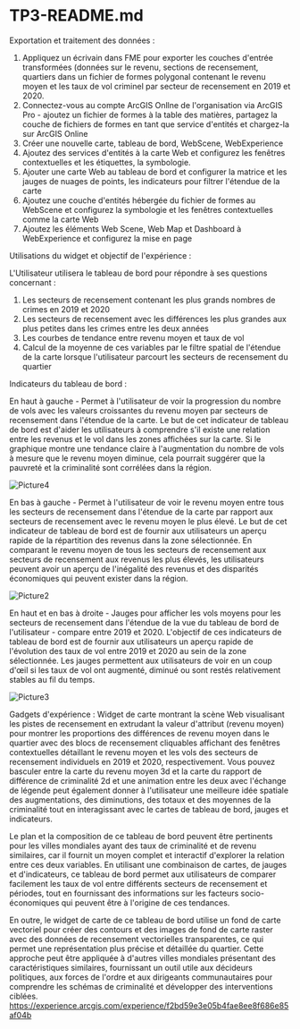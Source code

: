 # TP3-README.md

Exportation et traitement des données :
1. Appliquez un écrivain dans FME pour exporter les couches d'entrée transformées (données sur le revenu, sections de recensement, quartiers dans un fichier de formes polygonal contenant le revenu moyen et les taux de vol criminel par secteur de recensement en 2019 et 2020.
2. Connectez-vous au compte ArcGIS Onllne de l'organisation via ArcGIS Pro - ajoutez un fichier de formes à la table des matières, partagez la couche de fichiers de formes en tant que service d'entités et chargez-la sur ArcGIS Online
3. Créer une nouvelle carte, tableau de bord, WebScene, WebExperience
4. Ajoutez des services d'entités à la carte Web et configurez les fenêtres contextuelles et les étiquettes, la symbologie.
5. Ajouter une carte Web au tableau de bord et configurer la matrice et les jauges de nuages de points, les indicateurs pour filtrer l'étendue de la carte
6. Ajoutez une couche d'entités hébergée du fichier de formes au WebScene et configurez la symbologie et les fenêtres contextuelles comme la carte Web
7. Ajoutez les éléments Web Scene, Web Map et Dashboard à WebExperience et configurez la mise en page


Utilisations du widget et objectif de l'expérience :

L'Utilisateur utilisera le tableau de bord pour répondre à ses questions concernant :
1. Les secteurs de recensement contenant les plus grands nombres de crimes en 2019 et 2020
2. Les secteurs de recensement avec les différences les plus grandes aux plus petites dans les crimes entre les deux années
3. Les courbes de tendance entre revenu moyen et taux de vol
4. Calcul de la moyenne de ces variables par le filtre spatial de l'étendue de la carte lorsque l'utilisateur parcourt les secteurs de recensement du quartier

Indicateurs du tableau de bord :

En haut à gauche - Permet à l'utilisateur de voir la progression du nombre de vols avec les valeurs croissantes du revenu moyen par secteurs de recensement dans l'étendue de la carte.
Le but de cet indicateur de tableau de bord est d'aider les utilisateurs à comprendre s'il existe une relation entre les revenus et le vol dans les zones affichées sur la carte. Si le graphique montre une tendance claire à l'augmentation du nombre de vols à mesure que le revenu moyen diminue, cela pourrait suggérer que la pauvreté et la criminalité sont corrélées dans la région.

![Picture4](https://user-images.githubusercontent.com/55294090/231183218-8ddeb07a-a853-44cc-a358-3c3c0092ea79.png)

En bas à gauche - Permet à l'utilisateur de voir le revenu moyen entre tous les secteurs de recensement dans l'étendue de la carte par rapport aux secteurs de recensement avec le revenu moyen le plus élevé. Le but de cet indicateur de tableau de bord est de fournir aux utilisateurs un aperçu rapide de la répartition des revenus dans la zone sélectionnée. En comparant le revenu moyen de tous les secteurs de recensement aux secteurs de recensement aux revenus les plus élevés, les utilisateurs peuvent avoir un aperçu de l'inégalité des revenus et des disparités économiques qui peuvent exister dans la région.

![Picture2](https://user-images.githubusercontent.com/55294090/231174129-6195803c-8584-45d9-8819-f7898a44d0a6.png)

En haut et en bas à droite - Jauges pour afficher les vols moyens pour les secteurs de recensement dans l'étendue de la vue du tableau de bord de l'utilisateur - compare entre 2019 et 2020.
L'objectif de ces indicateurs de tableau de bord est de fournir aux utilisateurs un aperçu rapide de l'évolution des taux de vol entre 2019 et 2020 au sein de la zone sélectionnée. Les jauges permettent aux utilisateurs de voir en un coup d'œil si les taux de vol ont augmenté, diminué ou sont restés relativement stables au fil du temps.

![Picture3](https://user-images.githubusercontent.com/55294090/231175975-cc89b981-5de7-439a-a5cf-053d6ce90bee.png)


Gadgets d'expérience :
Widget de carte montrant la scène Web visualisant les pistes de recensement en extrudant la valeur d'attribut (revenu moyen) pour montrer les proportions des différences de revenu moyen dans le quartier avec des blocs de recensement cliquables affichant des fenêtres contextuelles détaillant le revenu moyen et les vols des secteurs de recensement individuels en 2019 et 2020, respectivement.
Vous pouvez basculer entre la carte du revenu moyen 3d et la carte du rapport de différence de criminalité 2d et une animation entre les deux avec l'échange de légende peut également donner à l'utilisateur une meilleure idée spatiale des augmentations, des diminutions, des totaux et des moyennes de la criminalité tout en interagissant avec le cartes de tableau de bord, jauges et indicateurs.

Le plan et la composition de ce tableau de bord peuvent être pertinents pour les villes mondiales ayant des taux de criminalité et de revenu similaires, car il fournit un moyen complet et interactif d'explorer la relation entre ces deux variables. En utilisant une combinaison de cartes, de jauges et d'indicateurs, ce tableau de bord permet aux utilisateurs de comparer facilement les taux de vol entre différents secteurs de recensement et périodes, tout en fournissant des informations sur les facteurs socio-économiques qui peuvent être à l'origine de ces tendances.

En outre, le widget de carte de ce tableau de bord utilise un fond de carte vectoriel pour créer des contours et des images de fond de carte raster avec des données de recensement vectorielles transparentes, ce qui permet une représentation plus précise et détaillée du quartier. Cette approche peut être appliquée à d'autres villes mondiales présentant des caractéristiques similaires, fournissant un outil utile aux décideurs politiques, aux forces de l'ordre et aux dirigeants communautaires pour comprendre les schémas de criminalité et développer des interventions ciblées.
https://experience.arcgis.com/experience/f2bd59e3e05b4fae8ee8f686e85af04b
